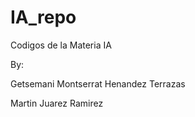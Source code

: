 # IA_repo
Codigos de la Materia IA

By:

Getsemani Montserrat Henandez Terrazas

Martin Juarez Ramirez

